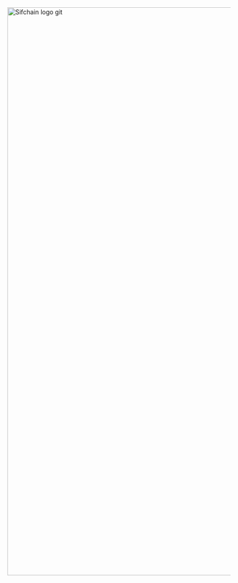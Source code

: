 <img width="1280" alt="Sifchain logo git" src="https://user-images.githubusercontent.com/86729290/191206476-39201a5d-1d23-4120-9fde-300859566364.png">

